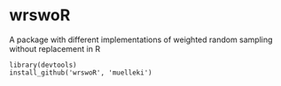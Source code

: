 wrswoR
======

A package with different implementations of weighted random sampling without replacement in R
```
library(devtools)
install_github('wrswoR', 'muelleki')
```
